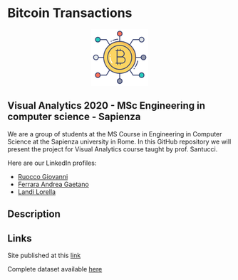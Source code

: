 # Bitcoin Transactions
<p align="center">
  <img src="images/bitcoin.png" alt="Bitcoin"/>
</p>

## Visual Analytics 2020 - MSc Engineering in computer science - Sapienza

We are a group of students at the MS Course in Engineering in Computer Science at the Sapienza university in Rome. In this GitHub repository we will present the project for Visual Analytics course taught by prof. Santucci.

Here are our LinkedIn profiles:

- [Ruocco Giovanni](https://www.linkedin.com/in/giovanniruocco07)
- [Ferrara Andrea Gaetano](https://www.linkedin.com/in/andrea-gaetano-ferrara-98a5371a3)
- [Landi Lorella](https://www.linkedin.com/in/lorella-landi-a485361a3/)

## Description


## Links

Site published at this [link](https://giovanniruocco.github.io/Bitcoin-Transactions/network.html)

Complete dataset available [here](https://www.kaggle.com/bigquery/bitcoin-blockchain) 
